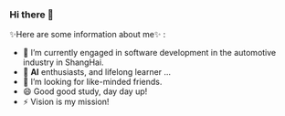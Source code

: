 ### Hi there 👋

✨Here are some information about me✨ :

- 🔭 I’m currently engaged in software development in the automotive industry in ShangHai.
- 🌱 **AI** enthusiasts, and lifelong learner ...
- 👯 I’m looking for like-minded friends.
- 😄 Good good study, day day up!
- ⚡  Vision is my mission!
<!---
- 🤔 https://aimuch.com
- 💬 [Twitter](https://twitter.com/aisoez)
- 📫 [E-mail](aimuch@outlook.com)
-->
